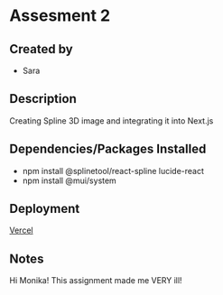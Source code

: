 # Assesment 2

## Created by
- Sara

## Description
Creating Spline 3D image and integrating it into Next.js

## Dependencies/Packages Installed
- npm install @splinetool/react-spline lucide-react
- npm install @mui/system

## Deployment
[Vercel](https://landing-page-green-omega-18.vercel.app/)

## Notes
Hi Monika! This assignment made me VERY ill!